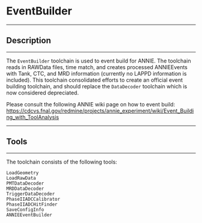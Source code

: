 # EventBuilder

***********************
## Description
**********************

The `EventBuilder` toolchain is used to event build for ANNIE. The toolchain reads in RAWData files, time match, and creates processed ANNIEEvents with Tank, CTC, and MRD information (currently no LAPPD information is included). This toolchain consolidated efforts to create an official event building toolchain, and should replace the `DataDecoder` toolchain which is now considered depreciated. 

Please consult the following ANNIE wiki page on how to event build: https://cdcvs.fnal.gov/redmine/projects/annie_experiment/wiki/Event_Building_with_ToolAnalysis

************************
## Tools
************************

The toolchain consists of the following tools:

```
LoadGeometry
LoadRawData
PMTDataDecoder
MRDDataDecoder
TriggerDataDecoder
PhaseIIADCCalibrator
PhaseIIADCHitFinder
SaveConfigInfo
ANNIEEventBuilder
```
